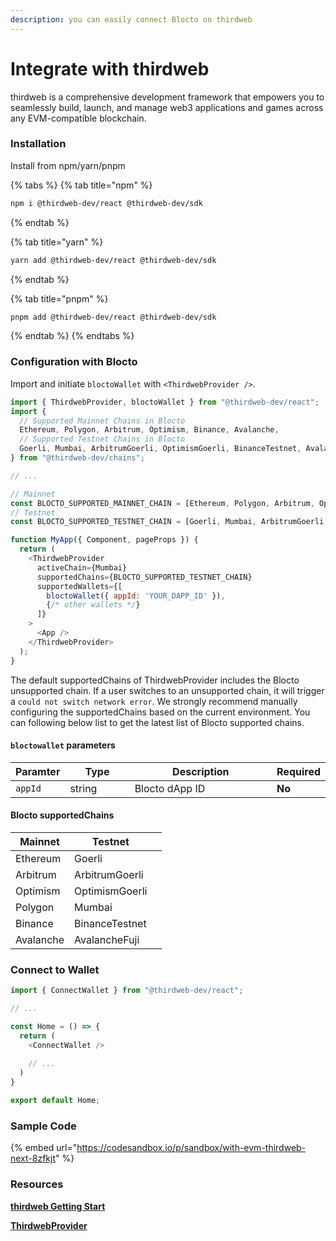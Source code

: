 ```yaml
---
description: you can easily connect Blocto on thirdweb
---
```


# Integrate with thirdweb

thirdweb is a comprehensive development framework that empowers you to seamlessly build, launch, and manage web3 applications and games across any EVM-compatible blockchain.

### Installation

Install from npm/yarn/pnpm

{% tabs %}
{% tab title="npm" %}
```bash
npm i @thirdweb-dev/react @thirdweb-dev/sdk
```
{% endtab %}

{% tab title="yarn" %}
```bash
yarn add @thirdweb-dev/react @thirdweb-dev/sdk
```
{% endtab %}

{% tab title="pnpm" %}
```bash
pnpm add @thirdweb-dev/react @thirdweb-dev/sdk
```
{% endtab %}
{% endtabs %}

### Configuration with Blocto

Import and initiate `bloctoWallet` with `<ThirdwebProvider />`.

```javascript
import { ThirdwebProvider, bloctoWallet } from "@thirdweb-dev/react";
import {
  // Supported Mainnet Chains in Blocto
  Ethereum, Polygon, Arbitrum, Optimism, Binance, Avalanche,
  // Supported Testnet Chains in Blocto
  Goerli, Mumbai, ArbitrumGoerli, OptimismGoerli, BinanceTestnet, AvalancheFuji
} from "@thirdweb-dev/chains";

// ...

// Mainnet
const BLOCTO_SUPPORTED_MAINNET_CHAIN = [Ethereum, Polygon, Arbitrum, Optimism, Binance, Avalanche];
// Testnet
const BLOCTO_SUPPORTED_TESTNET_CHAIN = [Goerli, Mumbai, ArbitrumGoerli, OptimismGoerli, BinanceTestnet, AvalancheFuji];

function MyApp({ Component, pageProps }) {
  return (
    <ThirdwebProvider
      activeChain={Mumbai}
      supportedChains={BLOCTO_SUPPORTED_TESTNET_CHAIN}
      supportedWallets={[
        bloctoWallet({ appId: 'YOUR_DAPP_ID' }),
        {/* other wallets */}
      ]}
    >
      <App />
    </ThirdwebProvider>
  );
}
```

The default supportedChains of ThirdwebProvider includes the Blocto unsupported chain. If a user switches to an unsupported chain, it will trigger a `could not switch network error`. We strongly recommend manually configuring the supportedChains based on the current environment. You can following below list to get the latest list of Blocto supported chains.

#### `bloctowallet` parameters

<table><thead><tr><th>Paramter</th><th width="112">Type</th><th width="279">Description</th><th>Required</th></tr></thead><tbody><tr><td><code>appId</code></td><td>string</td><td>Blocto dApp ID</td><td><strong>No</strong></td></tr></tbody></table>

#### Blocto supportedChains

<table><thead><tr><th>Mainnet</th><th>Testnet</th><th data-hidden></th></tr></thead><tbody><tr><td>Ethereum</td><td>Goerli</td><td></td></tr><tr><td>Arbitrum</td><td>ArbitrumGoerli</td><td></td></tr><tr><td>Optimism</td><td>OptimismGoerli</td><td></td></tr><tr><td>Polygon</td><td>Mumbai</td><td></td></tr><tr><td>Binance</td><td>BinanceTestnet</td><td></td></tr><tr><td>Avalanche</td><td>AvalancheFuji</td><td></td></tr></tbody></table>

### Connect to Wallet

```javascript
import { ConnectWallet } from "@thirdweb-dev/react";

// ...

const Home = () => {
  return (
    <ConnectWallet />
    
    // ...
  )
}

export default Home;
```

### Sample Code

{% embed url="https://codesandbox.io/p/sandbox/with-evm-thirdweb-next-8zfkjt" %}

### Resources

[**thirdweb Getting Start**](https://portal.thirdweb.com/react/getting-started)

[**ThirdwebProvider**](https://portal.thirdweb.com/react/react.thirdwebprovider)
